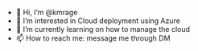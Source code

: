 - 👋 Hi, I’m @kmrage
- 👀 I’m interested in Cloud deployment using Azure
- 🌱 I’m currently learning on how to manage the cloud
- 📫 How to reach me: message me through DM

<!---
kmrage/kmrage is a ✨ special ✨ repository because its `README.md` (this file) appears on your GitHub profile.
You can click the Preview link to take a look at your changes.
--->
